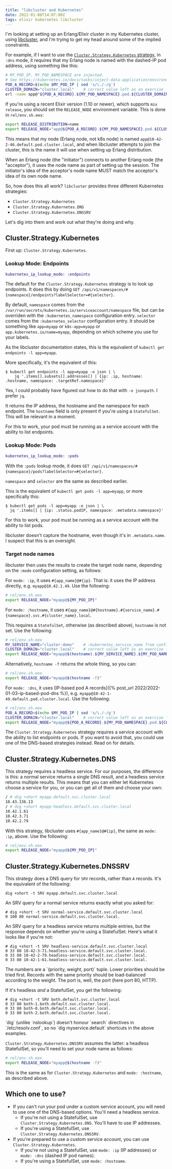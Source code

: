 ```yaml
---
title: "libcluster and Kubernetes"
date: 2022-01-08T14:07:00Z
tags: elixir kubernetes libcluster
---
```


I'm looking at setting up an Erlang/Elixir cluster in my Kubernetes cluster, using
[libcluster](https://github.com/bitwalker/libcluster), and I'm trying to get my head around some of the implied
constraints.

For example, if I want to use the [`Cluster.Strategy.Kubernetes` strategy](https://hexdocs.pm/libcluster/Cluster.Strategy.Kubernetes.html),
in `:dns` mode, it requires that my Erlang node is named with the dashed-IP pod address, using something like this:

```bash
# MY_POD_IP, MY_POD_NAMESPACE are injected.
# See https://kubernetes.io/docs/tasks/inject-data-application/environment-variable-expose-pod-information/
POD_A_RECORD=$(echo $MY_POD_IP | sed 's/\./-/g')
CLUSTER_DOMAIN="cluster.local"    # correct value left as an exercise for the reader.
erl -name app@"${POD_A_RECORD}.${MY_POD_NAMESPACE}.pod.${CLUSTER_DOMAIN}"
```

If you're using a recent Elixir version (1.10 or newer), which supports `mix release`, you should set the `RELEASE_NODE` environment variable. This is done in `rel/env.sh.eex`:

```bash
export RELEASE_DISTRIBUTION=name
export RELEASE_NODE="app@${POD_A_RECORD}.${MY_POD_NAMESPACE}.pod.${CLUSTER_DOMAIN}"
```

This means that my node (Erlang node, not k8s node) is named `app@10-42-2-46.default.pod.cluster.local`, and when
libcluster attempts to join the cluster, this is the name it will use when setting up Erlang distribution.

<div class="callout callout-info" markdown="span">
When an Erlang node (the "initiator") connects to another Erlang node (the "acceptor"), it uses the node name as
part of setting up the session. The initiator's idea of the acceptor's node name MUST match the acceptor's idea of its own node name.
</div>

So, how does this all work? `libcluster` provides three different Kubernetes strategies:

- `Cluster.Strategy.Kubernetes`
- `Cluster.Strategy.Kubernetes.DNS`
- `Cluster.Strategy.Kubernetes.DNSSRV`

Let's dig into them and work out what they're doing and why.

## Cluster.Strategy.Kubernetes

First up: `Cluster.Strategy.Kubernetes`.

### Lookup Mode: Endpoints

```elixir
kubernetes_ip_lookup_mode: :endpoints
```

The default for the `Cluster.Strategy.Kubernetes` strategy is to look up endpoints. It does this by doing `GET /api/v1/namespaces/#{namespace}/endpoints?labelSelector=#{selector}`.

By default, `namespace` comes from the `/var/run/secrets/kubernetes.io/serviceaccount/namespace` file, but can be
overriden with the `:kubernetes_namespace` configuration entry. `selector` comes from the `:kubernetes_selector`
configuration entry. It should be something like `app=myapp` or `k8s-app=myapp` or `app.kubernetes.io/name=myapp`,
depending on which scheme you use for your labels.

As the libcluster documentation states, this is the equivalent of `kubectl get endpoints -l app=myapp`.

More specifically, it's the equivalent of this:

```
$ kubectl get endpoints -l app=myapp -o json | \
    jq '.items[].subsets[].addresses[] | {ip: .ip, hostname: .hostname, namespace: .targetRef.namespace}'
```

Yes, I could probably have figured out how to do that with `-o jsonpath`. I prefer `jq`.

It returns the IP address, the hostname and the namespace for each endpoint. The `hostname` field is only present if
you're using a `StatefulSet`. This will be relevant in a moment.

For this to work, your pod must be running as a service account with the ability to list endpoints.

### Lookup Mode: Pods


```elixir
kubernetes_ip_lookup_mode: :pods
```

With the `:pods` lookup mode, it does `GET /api/v1/namespaces/#{namespace}/pods?labelSelector=#{selector}`.

`namespace` and `selector` are the same as described earlier.

This is the equivalent of `kubectl get pods -l app=myapp`, or more specifically this:

```
$ kubectl get pods -l app=myapp -o json | \
  jq '.items[] | {ip: .status.podIP, namespace: .metadata.namespace}'
```

For this to work, your pod must be running as a service account with the ability to list pods.

libcluster doesn't capture the hostname, even though it's in `.metadata.name`. I suspect that this is an oversight.

### Target node names

libcluster then uses the results to create the target node name, depending on the `:mode` configuration setting, as
follows:

For `mode: :ip`, it uses `#{app_name}@#{ip}`. That is: it uses the IP address directly, e.g. `myapp@10.42.1.49`. Use the
following:

```bash
# rel/env.sh.eex
export RELEASE_NODE="myapp@${MY_POD_IP}"
```

For `mode: :hostname`, it uses `#{app_name}@#{hostname}.#{service_name}.#{namespace}.svc.#{cluster_name}.local`.

This requires a `StatefulSet`, otherwise (as described above), `hostname` is not set. Use the following:

```bash
# rel/env.sh.eex
MY_SERVICE_NAME="cluster-demo"    # :kubernetes_service_name from config, must match Service name.
CLUSTER_DOMAIN="cluster.local"    # correct value left as an exercise for the reader.
export RELEASE_NODE="myapp@$(hostname).${MY_SERVICE_NAME}.${MY_POD_NAMESPACE}.pod.${CLUSTER_DOMAIN}"
```

Alternatively, `hostname -f` returns the whole thing, so you can:

```bash
# rel/env.sh.eex
export RELEASE_NODE="myapp@$(hostname -f)"
```

For `mode: :dns`, it uses [IP-based pod A records]({% post_url 2022/2022-01-03-ip-based-pod-dns %}), e.g. `myapp@10-42-1-49.default.pod.cluster.local`. Use the following:

```bash
# rel/env.sh.eex
POD_A_RECORD=$(echo $MY_POD_IP | sed 's/\./-/g')
CLUSTER_DOMAIN="cluster.local"    # correct value left as an exercise for the reader.
export RELEASE_NODE="myapp@${POD_A_RECORD}.${MY_POD_NAMESPACE}.pod.${CLUSTER_DOMAIN}"
```

The `Cluster.Strategy.Kubernetes` strategy requires a service account with the ability to list endpoints or pods. If you
want to avoid that, you could use one of the DNS-based strategies instead. Read on for details.

## Cluster.Strategy.Kubernetes.DNS

This strategy requires a headless service. For our purposes, the difference is this: a normal service returns a single DNS result,
and a headless service returns multiple results. This means that you can either let Kubernetes choose a service for you,
or you can get all of them and choose your own:

```bash
/ # dig +short myapp.default.svc.cluster.local
10.43.136.13
/ # dig +short myapp-headless.default.svc.cluster.local
10.42.1.61
10.42.3.71
10.42.2.79
```

With this strategy, libcluster uses `#{app_name}@#{ip}`, the same as `mode: :ip`, above. Use the following:

```bash
# rel/env.sh.eex
export RELEASE_NODE="myapp@${MY_POD_IP}"
```

## Cluster.Strategy.Kubernetes.DNSSRV

This strategy does a DNS query for `SRV` records, rather than `A` records. It's the equivalent of the following:

```
dig +short -t SRV myapp.default.svc.cluster.local
```

An SRV query for a normal service returns exactly what you asked for:

```
# dig +short -t SRV normal-service.default.svc.cluster.local
0 100 80 normal-service.default.svc.cluster.local.
```

An SRV query for a headless service returns multiple entries, but the response depends on whether you're using a StatefulSet. Here's what it looks like if you're not:

```
# dig +short -t SRV headless-service.default.svc.cluster.local
0 33 80 10-42-3-71.headless-service.default.svc.cluster.local.
0 33 80 10-42-2-79.headless-service.default.svc.cluster.local.
0 33 80 10-42-1-61.headless-service.default.svc.cluster.local.
```

<div class="callout callout-info" markdown="span">
The numbers are a `(priority, weight, port)` tuple. Lower priorities should be tried first. Records with the same priority should be load-balanced according to the weight. The port is, well, the port (here port 80, HTTP).
</div>

If it's headless _and_ a StatefulSet, you get the following:

```
# dig +short -t SRV both.default.svc.cluster.local
0 33 80 both-1.both.default.svc.cluster.local.
0 33 80 both-0.both.default.svc.cluster.local.
0 33 80 both-2.both.default.svc.cluster.local.
```

<div class="callout callout-info" markdown="span">
`dig` (unlike `nslookup`) doesn't honour `search` directives in `/etc/resolv.conf`, so no `dig myservice.default` shortcuts in the above examples.
</div>

`Cluster.Strategy.Kubernetes.DNSSRV` assumes the latter: a headless StatefulSet, so you'll need to set your node name as follows:

```bash
# rel/env.sh.eex
export RELEASE_NODE="myapp@$(hostname -f)"
```

This is the same as for `Cluster.Strategy.Kubernetes` and `mode: :hostname`, as described above.

## Which one to use?

- If you can't run your pod under a custom service account, you will need to use one of the DNS-based options. You'll need a headless service.
  - If you're not using a StatefulSet, use `Cluster.Strategy.Kubernetes.DNS`. You'll have to use IP addresses.
  - If you're using a StatefulSet, use `Cluster.Strategy.Kubernetes.DNSSRV`.
- If you're prepared to use a custom service account, you can use `Cluster.Strategy.Kubernetes`.
  - If you're not using a StatefulSet, use `mode: :ip` (IP addresses) or `mode: :dns` (dashed IP pod names).
  - If you're using a StatefulSet, use `mode: :hostname`.
